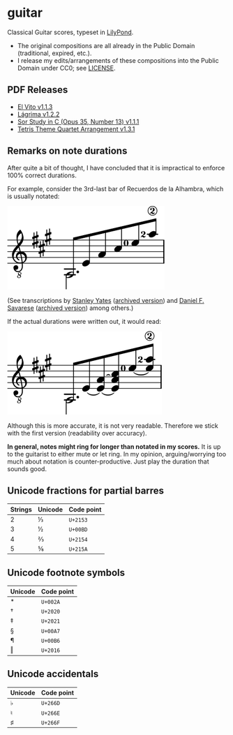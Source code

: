# guitar

Classical Guitar scores, typeset in [LilyPond].

* The original compositions are all already in the Public Domain
  (traditional, expired, etc.).
* I release my edits/arrangements of these compositions
  into the Public Domain under CC0; see [LICENSE].


## PDF Releases

* [El Vito v1.1.3][el-vito]
* [Lágrima v1.2.2][lagrima]
* [Sor Study in C (Opus 35, Number 13) v1.1.1][sor-c-major-35-13]
* [Tetris Theme Quartet Arrangement v1.3.1][tetris-quartet]


## Remarks on note durations

After quite a bit of thought, I have concluded that it is impractical
to enforce 100% correct durations.

For example, consider the 3rd-last bar of Recuerdos de la Alhambra,
which is usually notated:

![Clear quaver arpeggio where the bottom note is a dotted minim in the low voice.](.durations/recuerdos-readable.preview.svg)

(See transcriptions
by [Stanley Yates][yates-recuerdos]
  ([archived version][yates-recuerdos-archived])
and [Daniel F. Savarese][savarese-recuerdos]
  ([archived version][savarese-recuerdos-archived])
among others.)

If the actual durations were written out, it would read:

![Confusing quaver arpeggio with ties in various places.](.durations/recuerdos-accurate.preview.svg)

Although this is more accurate, it is not very readable.
Therefore we stick with the first version (readability over accuracy).

**In general, notes might ring for longer than notated in my scores.**
It is up to the guitarist to either mute or let ring.
In my opinion, arguing/worrying too much about notation is counter-productive.
Just play the duration that sounds good.


## Unicode fractions for partial barres

| Strings | Unicode | Code point |
| - | - | - |
| 2 | ⅓ | `U+2153` |
| 3 | ½ | `U+00BD` |
| 4 | ⅔ | `U+2154` |
| 5 | ⅚ | `U+215A` |


## Unicode footnote symbols

| Unicode | Code point |
| - | - |
| * | `U+002A` |
| † | `U+2020` |
| ‡ | `U+2021` |
| § | `U+00A7` |
| ¶ | `U+00B6` |
| ‖ | `U+2016` |


## Unicode accidentals

| Unicode | Code point |
| - | - |
| ♭ | `U+266D` |
| ♮ | `U+266E` |
| ♯ | `U+266F` |


[license]: LICENSE
[lilypond]: https://lilypond.org/

[el-vito]:
  https://github.com/yawnoc/guitar/releases/tag/el-vito-v1.1.3
[lagrima]:
  https://github.com/yawnoc/guitar/releases/tag/lagrima-v1.2.2
[sor-c-major-35-13]:
  https://github.com/yawnoc/guitar/releases/tag/sor-c-major-35-13-v1.1.1
[tetris-quartet]:
  https://github.com/yawnoc/guitar/releases/tag/tetris-quartet-v1.3.1

[yates-recuerdos]: https://stanleyyates.com/scores/rdla.pdf
[yates-recuerdos-archived]:
  https://web.archive.org/web/20210427195742/https://stanleyyates.com/scores/rdla.pdf
[savarese-recuerdos]:
  https://www.savarese.org/downloads/sheetmusic/RecuerdosDeLaAlhambra.pdf
[savarese-recuerdos-archived]:
  https://web.archive.org/web/20210226015018/https://www.savarese.org/downloads/sheetmusic/RecuerdosDeLaAlhambra.pdf
